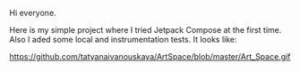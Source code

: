 Hi everyone.

Here is my simple project where I tried Jetpack Compose at the first time. Also I aded some local and instrumentation tests.
It looks like:

https://github.com/tatyanaivanouskaya/ArtSpace/blob/master/Art_Space.gif





